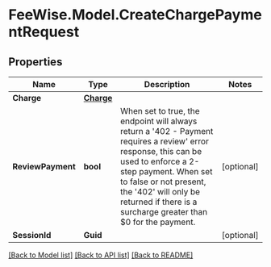 # FeeWise.Model.CreateChargePaymentRequest

## Properties

Name | Type | Description | Notes
------------ | ------------- | ------------- | -------------
**Charge** | [**Charge**](Charge.md) |  | 
**ReviewPayment** | **bool** | When set to true, the endpoint will always return a &#39;402 - Payment requires a review&#39; error response, this can be used to enforce a 2-step payment. When set to false or not present, the &#39;402&#39; will only be returned if there is a surcharge greater than $0 for the payment. | [optional] 
**SessionId** | **Guid** |  | [optional] 

[[Back to Model list]](../README.md#documentation-for-models) [[Back to API list]](../README.md#documentation-for-api-endpoints) [[Back to README]](../README.md)

